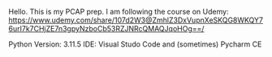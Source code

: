Hello. This is my PCAP prep.
I am following the course on Udemy: https://www.udemy.com/share/107d2W3@ZmhlZ3DxVupnXeSKQG8WKQY76urI7k7CHjZE7n3gpyNzboCb53RZJNRcQMAQJqoHOg==/

Python Version: 3.11.5 
IDE: Visual Studo Code and (sometimes) Pycharm CE